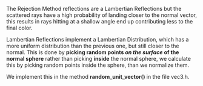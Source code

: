 The Rejection Method reflections are a Lambertian Reflections but the scattered rays have a high probability of landing closer to the normal vector, this results in rays hitting at a shallow angle end up contributing less to the final color.

Lambertian Reflections implement a Lambertian Distribution, which has a more uniform distribution than the previous one, but still closer to the normal.
This is done by **picking random points *on the surface* of the normal sphere** rather than picking **inside** the normal sphere, we calculate this by picking random points inside the sphere, than we normalize them.

We implement this in the method **random_unit_vector()** in the file vec3.h.